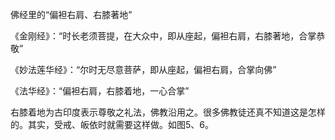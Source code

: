 佛经里的“偏袒右肩、右膝著地”

《金刚经》：“时长老须菩提，在大众中，即从座起，偏袒右肩，右膝著地，合掌恭敬”

《妙法莲华经》：“尔时无尽意菩萨，即从座起，偏袒右肩，合掌向佛”

《法华经》：“偏袒右肩，右膝着地，一心合掌”

右膝着地为古印度表示尊敬之礼法，佛教沿用之。很多佛教徒还真不知道这是怎样的。其实，受戒、皈依时就需要这样做。如图5、6。
